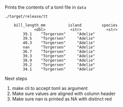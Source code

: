 Prints the contents of a toml file in `data`

```
./target/release/tt
```

```
	bill_length_mm          island         species
	         <dbl>           <str>           <str>
		39.1 	"Torgersen" 	"Adelie" 
		39.5 	"Torgersen" 	"Adelie" 
		40.3 	"Torgersen" 	"Adelie" 
		nan 	"Torgersen" 	"Adelie" 
		36.7 	"Torgersen" 	"Adelie" 
		39.3 	"Torgersen" 	"Adelie" 
		38.9 	"Torgersen" 	"Adelie" 
		39.2 	"Torgersen" 	"Adelie" 
		34.1 	"Torgersen" 	"Adelie" 
```

Next steps

1. make cli to accept toml as argument
2. Make sure values are aligned with column header
3. Make sure nan is printed as NA with distinct red

